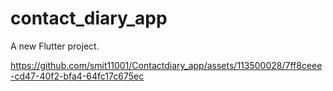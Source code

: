 # contact_diary_app

A new Flutter project.




https://github.com/smit11001/Contactdiary_app/assets/113500028/7ff8ceee-cd47-40f2-bfa4-64fc17c675ec

